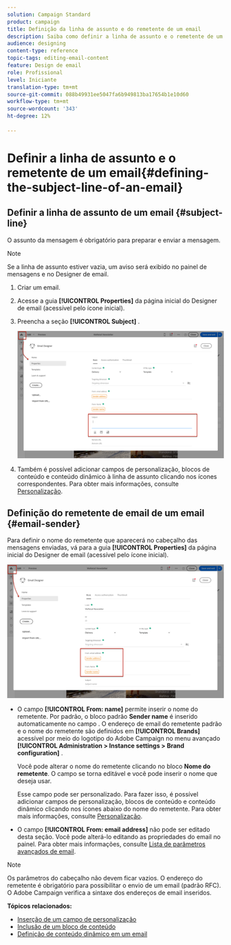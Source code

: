 ```yaml
---
solution: Campaign Standard
product: campaign
title: Definição da linha de assunto e do remetente de um email
description: Saiba como definir a linha de assunto e o remetente de um email no Designer de email.
audience: designing
content-type: reference
topic-tags: editing-email-content
feature: Design de email
role: Profissional
level: Iniciante
translation-type: tm+mt
source-git-commit: 088b49931ee5047fa6b949813ba17654b1e10d60
workflow-type: tm+mt
source-wordcount: '343'
ht-degree: 12%

---
```



# Definir a linha de assunto e o remetente de um email{#defining-the-subject-line-of-an-email}

## Definir a linha de assunto de um email {#subject-line}

O assunto da mensagem é obrigatório para preparar e enviar a mensagem.

>[!NOTE]
>
>Se a linha de assunto estiver vazia, um aviso será exibido no painel de mensagens e no Designer de email.

1. Criar um email.
1. Acesse a guia **[!UICONTROL Properties]** da página inicial do Designer de email (acessível pelo ícone inicial).
1. Preencha a seção **[!UICONTROL Subject]** .

   ![](assets/email_designer_subject.png)

1. Também é possível adicionar campos de personalização, blocos de conteúdo e conteúdo dinâmico à linha de assunto clicando nos ícones correspondentes. Para obter mais informações, consulte [Personalização](../../designing/using/personalization.md).

## Definição do remetente de email de um email {#email-sender}

Para definir o nome do remetente que aparecerá no cabeçalho das mensagens enviadas, vá para a guia **[!UICONTROL Properties]** da página inicial do Designer de email (acessível pelo ícone inicial).

![](assets/delivery_content_edition16.png)

* O campo **[!UICONTROL From: name]** permite inserir o nome do remetente. Por padrão, o bloco padrão **Sender name** é inserido automaticamente no campo . O endereço de email do remetente padrão e o nome do remetente são definidos em **[!UICONTROL Brands]** acessível por meio do logotipo do Adobe Campaign no menu avançado **[!UICONTROL Administration > Instance settings > Brand configuration]** .

   Você pode alterar o nome do remetente clicando no bloco **Nome do remetente**. O campo se torna editável e você pode inserir o nome que deseja usar.

   Esse campo pode ser personalizado. Para fazer isso, é possível adicionar campos de personalização, blocos de conteúdo e conteúdo dinâmico clicando nos ícones abaixo do nome do remetente. Para obter mais informações, consulte [Personalização](../../designing/using/personalization.md).

* O campo **[!UICONTROL From: email address]** não pode ser editado desta seção. Você pode alterá-lo editando as propriedades do email no painel. Para obter mais informações, consulte [Lista de parâmetros avançados de email](../../administration/using/configuring-email-channel.md#advanced-parameters).

>[!NOTE]
>
>Os parâmetros do cabeçalho não devem ficar vazios. O endereço do remetente é obrigatório para possibilitar o envio de um email (padrão RFC). O Adobe Campaign verifica a sintaxe dos endereços de email inseridos.

**Tópicos relacionados:**

* [Inserção de um campo de personalização](../../designing/using/personalization.md#inserting-a-personalization-field)
* [Inclusão de um bloco de conteúdo](../../designing/using/personalization.md#adding-a-content-block)
* [Definição de conteúdo dinâmico em um email](../../designing/using/personalization.md#defining-dynamic-content-in-an-email)
